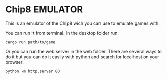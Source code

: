 # Chip8 EMULATOR
This is  an emulator of the Chip8 wich you can use to emulate games with.

You can run it from terminal. In the desktop folder run:
```
cargo run path/to/game
```

Or you can run the web server in the web folder. There are several ways to do it but you can do it easily with python and search for localhost on your browser:
```
python -m http.server 80
```
